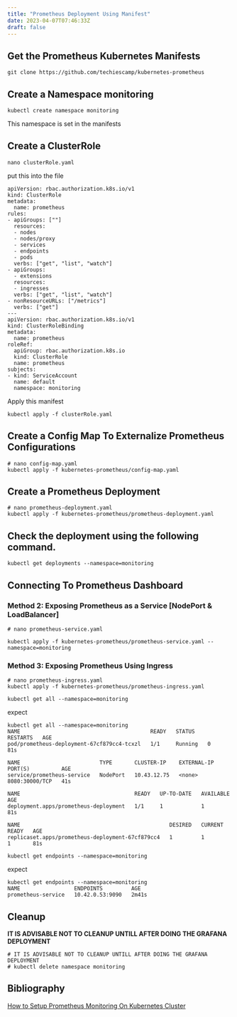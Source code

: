 ```yaml
---
title: "Prometheus Deployment Using Manifest"
date: 2023-04-07T07:46:33Z
draft: false
---
```


## Get the Prometheus Kubernetes Manifests
```
git clone https://github.com/techiescamp/kubernetes-prometheus
```

## Create a Namespace monitoring
```
kubectl create namespace monitoring
```
This namespace is set in the manifests

## Create a ClusterRole
```
nano clusterRole.yaml
```

put this into the file
```
apiVersion: rbac.authorization.k8s.io/v1
kind: ClusterRole
metadata:
  name: prometheus
rules:
- apiGroups: [""]
  resources:
  - nodes
  - nodes/proxy
  - services
  - endpoints
  - pods
  verbs: ["get", "list", "watch"]
- apiGroups:
  - extensions
  resources:
  - ingresses
  verbs: ["get", "list", "watch"]
- nonResourceURLs: ["/metrics"]
  verbs: ["get"]
---
apiVersion: rbac.authorization.k8s.io/v1
kind: ClusterRoleBinding
metadata:
  name: prometheus
roleRef:
  apiGroup: rbac.authorization.k8s.io
  kind: ClusterRole
  name: prometheus
subjects:
- kind: ServiceAccount
  name: default
  namespace: monitoring
```

Apply this manifest
```
kubectl apply -f clusterRole.yaml
```
## Create a Config Map To Externalize Prometheus Configurations
```
# nano config-map.yaml
kubectl apply -f kubernetes-prometheus/config-map.yaml
```

## Create a Prometheus Deployment
```
# nano prometheus-deployment.yaml
kubectl apply -f kubernetes-prometheus/prometheus-deployment.yaml

```

## Check the deployment using the following command.
```
kubectl get deployments --namespace=monitoring
```

## Connecting To Prometheus Dashboard
### Method 2: Exposing Prometheus as a Service [NodePort & LoadBalancer]

```
# nano prometheus-service.yaml

kubectl apply -f kubernetes-prometheus/prometheus-service.yaml --namespace=monitoring
```

### Method 3: Exposing Prometheus Using Ingress
```
# nano prometheus-ingress.yaml
kubectl apply -f kubernetes-prometheus/prometheus-ingress.yaml

```

```
kubectl get all --namespace=monitoring

```
expect
```
kubectl get all --namespace=monitoring
NAME                                         READY   STATUS    RESTARTS   AGE
pod/prometheus-deployment-67cf879cc4-tcxzl   1/1     Running   0          81s

NAME                         TYPE       CLUSTER-IP    EXTERNAL-IP   PORT(S)          AGE
service/prometheus-service   NodePort   10.43.12.75   <none>        8080:30000/TCP   41s

NAME                                    READY   UP-TO-DATE   AVAILABLE   AGE
deployment.apps/prometheus-deployment   1/1     1            1           81s

NAME                                               DESIRED   CURRENT   READY   AGE
replicaset.apps/prometheus-deployment-67cf879cc4   1         1         1       81s
```

```
kubectl get endpoints --namespace=monitoring
```
expect
```
kubectl get endpoints --namespace=monitoring
NAME                 ENDPOINTS         AGE
prometheus-service   10.42.0.53:9090   2m41s
```







## Cleanup 
**IT IS ADVISABLE NOT TO CLEANUP UNTILL AFTER DOING THE GRAFANA DEPLOYMENT**
```
# IT IS ADVISABLE NOT TO CLEANUP UNTILL AFTER DOING THE GRAFANA DEPLOYMENT
# kubectl delete namespace monitoring
```

## Bibliography
[How to Setup Prometheus Monitoring On Kubernetes Cluster](https://devopscube.com/setup-prometheus-monitoring-on-kubernetes/)
